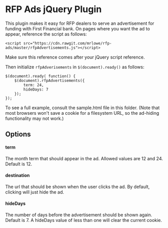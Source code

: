 
RFP Ads jQuery Plugin
======

This plugin makes it easy for RFP dealers to serve an advertisement for
funding with First Financial bank. On pages where you want the ad to appear,
reference the script as follows:

    <script src="https://cdn.rawgit.com/mrlowe/rfp-ads/master/rfpAdvertisements.js"></script>

Make sure this reference comes after your jQuery script reference.

Then initialize `rfpAdverisements` in `$(document).ready()` as follows:

    $(document).ready( function() {
        $(document).rfpAdvertisements({
            term: 24,
            hideDays: 7
        });
    });

To see a full example, consult the sample.html file in this folder. (Note that
most browsers won't save a cookie for a filesystem URL, so the ad-hiding
functionality may not work.)

## Options

#### term
The month term that should appear in the ad. Allowed values are 12 and 24. Default is 12.

#### destination
The url that should be shown when the user clicks the ad. By default, clicking will just hide the ad.

#### hideDays
The number of days before the advertisement should be shown again. Default is 7. A hideDays value of less than one will clear the current cookie.
